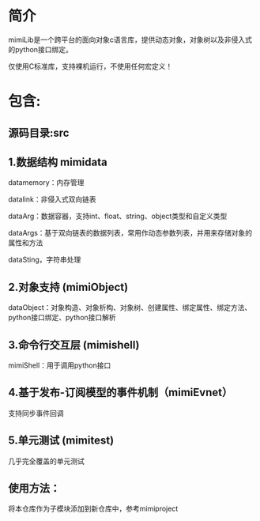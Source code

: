 # 简介
mimiLib是一个跨平台的面向对象c语言库，提供动态对象，对象树以及非侵入式的python接口绑定。

仅使用C标准库，支持裸机运行，不使用任何宏定义！
# 包含:

## 源码目录:src

## 1.数据结构 mimidata
datamemory：内存管理

datalink：非侵入式双向链表

dataArg：数据容器，支持int、float、string、object类型和自定义类型

dataArgs：基于双向链表的数据列表，常用作动态参数列表，并用来存储对象的属性和方法

dataSting，字符串处理

## 2.对象支持 (mimiObject) 
dataObject：对象构造、对象析构、对象树、创建属性、绑定属性、绑定方法、python接口绑定、python接口解析

## 3.命令行交互层 (mimishell) 
mimiShell：用于调用python接口

## 4.基于发布-订阅模型的事件机制（mimiEvnet）
支持同步事件回调

## 5.单元测试 (mimitest) 
几乎完全覆盖的单元测试

## 使用方法：

将本仓库作为子模块添加到新仓库中，参考mimiproject
